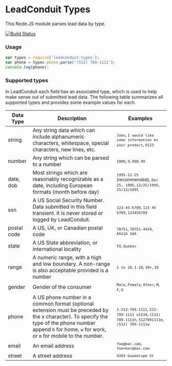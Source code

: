 # LeadConduit Types

This Node.JS module parses lead data by type.

[![Build Status](https://github.com/activeprospect/leadconduit-types/workflows/Node.js%20CI/badge.svg?branch=master)](https://github.com/activeprospect/leadconduit-types/actions)

### Usage

```javascript
var types = require('leadconduit-types');
var phone = types.phone.parse('(512) 789-1111');
console.log(phone);
```

### Supported types

In LeadConduit each field has an associated type, which is used to help make sense out of submitted lead data. The following table summarizes all supported types and provides some example values for each.


| Data Type   | Description | Examples |
|-------------|-------------|----------|
| string      | Any string data which can include alphanumeric characters, whitespace, special characters, new lines, etc. | <sub>`John`, `I would like some information on your product`, `0123`</sub> |
| number      | Any string which can be parsed to a number | <sub>`1000`, `9,998.99`</sub> |
| date, dob   | Most strings which are reasonably recognizable as a date, including European formats (month before day) | <sub>`1995-12-25` (recommended), `Dec 25, 1995`, `12/25/1995`, `25/12/1995`</sub>  |
| ssn         | A US Social Security Number. Data submitted in this field transient. It is never stored or logged by LeadConduit.  | <sub>`123-45-6789`, `123 45 6789`, `123456789`</sub>  |
| postal code | A US, UK, or Canadian postal code | <sub>`78751`, `78751-4424`, `AA11A 1AA`</sub>  |
| state       | A US State abbreviation, or international locality | <sub>`TX`, `Quebec`</sub>  |
| range       | A numeric range, with a high and low boundary. A non-range is also acceptable provided is a number | <sub>`1 to 10`, `1-10`, `10+`, `10`</sub>  |
| gender      | Gender of the consumer | <sub>`Male`, `Female`, `Other`, `M`, `F`, `O`</sub>  |
| phone       | A US phone number in a common format (optional extension must be preceded by the x character). To specify the type of the phone number append `h` for home, `w` for work, or `m` for mobile to the number. | <sub>`1-512-789-1111`, `512-789-1111 x1234`, `(512) 789-1111h`, `5127891111m`, `(512) 789-1111w`</sub>  |
| email       | An email address | <sub>`foo@bar.com`, `foo+bar@baz.com`</sub>  |
| street      | A street address | <sub>`4203 Guadalupe St`</sub>  |

